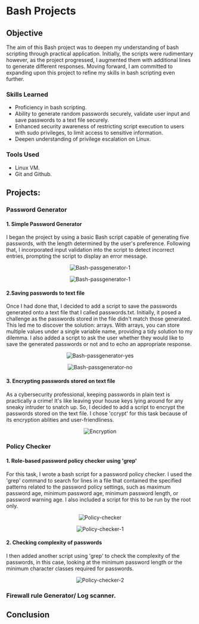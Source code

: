# Bash Projects

## Objective
The aim of this Bash project was to deepen my understanding of bash scripting through practical application. Initially, the scripts were rudimentary however, as the project progressed, I augmented them with additional lines to generate different responses. Moving forward, I am committed to expanding upon this project to refine my skills in bash scripting even further.

### Skills Learned
 - Proficiency in bash scripting. 
 - Ability to generate random passwords securely, validate user input and save passwords to a text file securely.
 - Enhanced security awareness of restricting script execution to users with sudo privileges, to limit access to sensitive information.
 - Deepen understanding of privilege escalation on Linux.

### Tools Used
- Linux VM.
- Git and Github. 

## Projects:
### Password Generator
#### 1. Simple Password Generator
I began the project by using a basic Bash script capable of generating five passwords, with the length determined by the user's preference. Following that, I incorporated input validation into the script to detect incorrect entries, prompting the script to display an error message.
<p align="center">
    <img src="https://github.com/anesum1/Bash-Projects/assets/119237115/f432266c-c867-4816-86bf-83a0dc6940cb" alt="Bash-passgenerator-1">
</p>


<p align="center">
    <img src="https://github.com/anesum1/Bash-Projects/assets/119237115/52f38cbf-06b3-40d6-8626-5fb8e590c9a6" alt="Bash-passgenerator-1">
</p>

#### 2.Saving passwords to text file
Once I had done that, I decided to add a script to save the passwords generated onto a text file that I called passwords.txt. Initially, it posed a challenge as the passwords stored in the file didn't match those generated. This led me to discover the solution: arrays. With arrays, you can store multiple values under a single variable name, providing a tidy solution to my dilemma.  I also added a script to ask the user whether they would like to save the generated passwords or not and to echo an appropriate response.

<p align="center">
    <img src="https://github.com/anesum1/Bash-Projects/assets/119237115/32c4cfae-26bb-4696-9d4e-a44471df2f4b" alt="Bash-passgenerator-yes">
</p>

<p align="center">
    <img src="https://github.com/anesum1/Bash-Projects/assets/119237115/50df9c1a-97bb-4f60-8f55-9061a6e76be7" alt="Bash-passgenerator-no">
</p>

#### 3. Encrypting passwords stored on text file
As a cybersecurity professional, keeping passwords in plain text is practically a crime! It's like leaving  your house keys lying around for any sneaky intruder to snatch up. So, I decided to add a script to encrypt the passwords stored on the text file. I chose 'ccrypt' for this task because of its encryption ablities and user-friendliness. 

<p align="center">
    <img src="https://github.com/anesum1/Bash-Projects/assets/119237115/3fd21f14-f509-4338-ab3b-acec5839c6c0" alt="Encryption">
</p>  

### Policy Checker
#### 1. Role-based password policy checker using 'grep'
For this task, I wrote a bash script for a password policy checker. I used the 'grep' command to search for lines in a file  that contained the specified patterns related to the password policy settings, such as maximum password age, minimum password age, minimum password length, or password warning age. I also included a script for this to be run by the root only. 

<p align="center">
    <img src="https://github.com/anesum1/Bash-Projects/assets/119237115/93717c83-5893-42eb-9e10-139797d177bd" alt="Policy-checker">
</p>

<p align="center">
    <img src="https://github.com/anesum1/Bash-Projects/assets/119237115/0f6b75c7-7dde-4ff6-aaeb-d7e50e4b9488" alt="Policy-checker-1">
</p>

#### 2. Checking complexity of passwords
I then added another script using 'grep' to check the complexity of the passwords, in this case, looking at the minimum password length or the minimum character classes required for passwords.

<p align="center">
    <img src="https://github.com/anesum1/Bash-Projects/assets/119237115/33c43d27-1a67-426f-8b2d-64317230667f" alt="Policy-checker-2">
</p>


### Firewall rule Generator/ Log scanner.



## Conclusion

